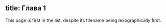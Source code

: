title: Глава 1
---

This page is first in the list, despite its filename being
lexographically first.